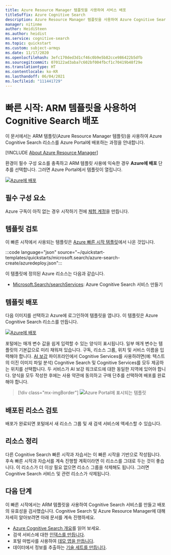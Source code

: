 ```yaml
---
title: Azure Resource Manager 템플릿을 사용하여 서비스 배포
titleSuffix: Azure Cognitive Search
description: Azure Resource Manager 템플릿을 사용하여 Azure Cognitive Search 서비스 인스턴스를 빠르게 배포할 수 있습니다.
manager: nitinme
author: HeidiSteen
ms.author: heidist
ms.service: cognitive-search
ms.topic: quickstart
ms.custom: subject-armqs
ms.date: 11/17/2020
ms.openlocfilehash: 3efc170ded3d1cf46c0b9e5b82cce986422b5dfb
ms.sourcegitcommit: 070122ad3aba7c602bf004fbcf1c70419b48f29e
ms.translationtype: HT
ms.contentlocale: ko-KR
ms.lasthandoff: 06/04/2021
ms.locfileid: "111441729"
---
```

# <a name="quickstart-deploy-cognitive-search-using-an-arm-template"></a>빠른 시작: ARM 템플릿을 사용하여 Cognitive Search 배포

이 문서에서는 ARM 템플릿(Azure Resource Manager 템플릿)을 사용하여 Azure Cognitive Search 리소스를 Azure Portal에 배포하는 과정을 안내합니다.

[!INCLUDE [About Azure Resource Manager](../../includes/resource-manager-quickstart-introduction.md)]

환경이 필수 구성 요소를 충족하고 ARM 템플릿 사용에 익숙한 경우 **Azure에 배포** 단추를 선택합니다. 그러면 Azure Portal에서 템플릿이 열립니다.

[![Azure에 배포](../media/template-deployments/deploy-to-azure.svg)](https://portal.azure.com/#create/Microsoft.Template/uri/https%3A%2F%2Fraw.githubusercontent.com%2Fazure%2Fazure-quickstart-templates%2Fmaster%2Fquickstarts%2Fmicrosoft.search%2Fazure-search-create%2Fazuredeploy.json)

## <a name="prerequisites"></a>필수 구성 요소

Azure 구독이 아직 없는 경우 시작하기 전에 [체험 계정](https://azure.microsoft.com/free/?WT.mc_id=A261C142F)을 만듭니다.

## <a name="review-the-template"></a>템플릿 검토

이 빠른 시작에서 사용되는 템플릿은 [Azure 빠른 시작 템플릿](https://azure.microsoft.com/resources/templates/azure-search-create/)에서 나온 것입니다.

:::code language="json" source="~/quickstart-templates/quickstarts/microsoft.search/azure-search-create/azuredeploy.json":::

이 템플릿에 정의된 Azure 리소스는 다음과 같습니다.

- [Microsoft.Search/searchServices](/azure/templates/Microsoft.Search/searchServices): Azure Cognitive Search 서비스 만들기

## <a name="deploy-the-template"></a>템플릿 배포

다음 이미지를 선택하고 Azure에 로그인하여 템플릿을 엽니다. 이 템플릿은 Azure Cognitive Search 리소스를 만듭니다.

[![Azure에 배포](../media/template-deployments/deploy-to-azure.svg)](https://portal.azure.com/#create/Microsoft.Template/uri/https%3A%2F%2Fraw.githubusercontent.com%2Fazure%2Fazure-quickstart-templates%2Fmaster%2Fquickstarts%2Fmicrosoft.search%2Fazure-search-create%2Fazuredeploy.json)

포털에는 매개 변수 값을 쉽게 입력할 수 있는 양식이 표시됩니다. 일부 매개 변수는 템플릿의 기본값으로 미리 채워져 있습니다. 구독, 리소스 그룹, 위치 및 서비스 이름을 입력해야 합니다. [AI 보강](cognitive-search-concept-intro.md) 파이프라인에서 Cognitive Services를 사용하려면(예: 텍스트의 이진 이미지 파일 분석) Cognitive Search 및 Cognitive Services를 모두 제공하는 위치를 선택합니다. 두 서비스가 AI 보강 워크로드에 대한 동일한 지역에 있어야 합니다. 양식을 모두 작성한 후에는 사용 약관에 동의하고 구매 단추를 선택하여 배포를 완료해야 합니다.

> [!div class="mx-imgBorder"]
> ![Azure Portal에 표시되는 템플릿](./media/search-get-started-arm/arm-portalscrnsht.png)

## <a name="review-deployed-resources"></a>배포된 리소스 검토

배포가 완료되면 포털에서 새 리소스 그룹 및 새 검색 서비스에 액세스할 수 있습니다.

## <a name="clean-up-resources"></a>리소스 정리

다른 Cognitive Search 빠른 시작과 자습서는 이 빠른 시작을 기반으로 작성됩니다. 후속 빠른 시작과 자습서를 계속 진행할 계획이라면 이 리소스를 그대로 두는 것이 좋습니다. 이 리소스가 더 이상 필요 없으면 리소스 그룹을 삭제해도 됩니다. 그러면 Cognitive Search 서비스 및 관련 리소스가 삭제됩니다.

## <a name="next-steps"></a>다음 단계

이 빠른 시작에서는 ARM 템플릿을 사용하여 Cognitive Search 서비스를 만들고 배포의 유효성을 검사했습니다. Cognitive Search 및 Azure Resource Manager에 대해 자세히 알아보려면 아래 문서를 계속 진행하세요.

- [Azure Cognitive Search 개요](search-what-is-azure-search.md)를 읽어 보세요.
- 검색 서비스에 대한 [인덱스를 만듭니다](search-get-started-portal.md).
- 포털 마법사를 사용하여 [데모 앱을 만듭니다](search-create-app-portal.md).
- 데이터에서 정보를 추출하는 [기술 세트를 만듭니다](cognitive-search-quickstart-blob.md).
